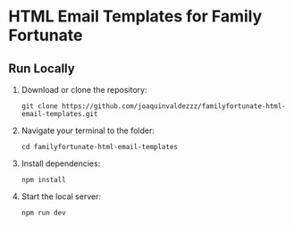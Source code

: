 # HTML Email Templates for Family Fortunate

## Run Locally

1. Download or clone the repository:

   ```
   git clone https://github.com/joaquinvaldezzz/familyfortunate-html-email-templates.git
   ```

2. Navigate your terminal to the folder:

   ```
   cd familyfortunate-html-email-templates
   ```

3. Install dependencies:

   ```
   npm install
   ```

4. Start the local server:

   ```
   npm run dev
   ```
